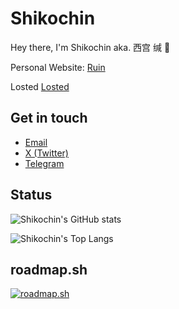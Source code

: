 # Shikochin

Hey there, I'm Shikochin aka. 西宫 缄 👋

Personal Website: [Ruin](https://shikoch.in)

Losted [Losted](https://losted.org)

## Get in touch

- [Email](mailto:i@shikoch.in)
- [X (Twitter)](https://x.com/shikoch1n)
- [Telegram](https://t.me/Shikochin)

## Status

![Shikochin's GitHub stats](https://github-readme-stats.vercel.app/api?username=Shikochin&show_icons=true)

![Shikochin's Top Langs](https://github-readme-stats.vercel.app/api/top-langs/?username=Shikochin&layout=compact)

## roadmap.sh

[![roadmap.sh](https://roadmap.sh/card/tall/67d6e674187996bfbae698d4?variant=dark)](https://roadmap.sh)

